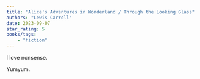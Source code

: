 ```yaml
---
title: "Alice's Adventures in Wonderland / Through the Looking Glass"
authors: "Lewis Carroll"
date: 2023-09-07
star_rating: 5
books/tags:
    - "fiction"
---
```

I love nonsense.

Yumyum.